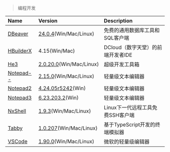 > 编程开发

| Name        | Version                                 | Description                       |
| :---------- | :-------------------------------------- | :-------------------------------- |
| [DBeaver]   | [24.0.4][DBeaver-Down](Win/Mac/Linux)   | 免费的通用数据库工具和SQL客户端   |
| [HBuilderX] | 4.15(Win/Mac)                           | DCloud（数字天堂）的前端开发者IDE |
| [He3]       | [2.0.20.0][He3-Down](Win/Mac/Linux)     | 超级开发工具箱                    |
| [Notepad--] | [2.15.0][Notepad---Down](Win/Mac/Linux) | 轻量级文本编辑器                  |
| [Notepad2]  | [4.24.05r5242][Notepad2-Down](Win)      | 轻量级文本编辑器                  |
| [Notepad3]  | [6.23.203.2][Notepad3-Down](Win)        | 轻量级文本编辑器                  |
| [NxShell]   | [1.9.3][NxShell-Down](Win/Mac/Linux)    | Linux下一代远程工具免费SSH客户端  |
| [Tabby]     | [1.0.207][Tabby-Down](Win/Mac/Linux)    | 基于TypeScript开发的终端模拟器    |
| [VSCode]    | [1.90.0][VSCode-Down](Win/Mac/Linux)    | 微软的轻量级编辑器                |

[DBeaver]: https://dbeaver.io/ '跳转主页'
[DBeaver-Down]: https://github.com/dbeaver/dbeaver/releases '跳转下载页'
[HBuilderX]: https://dcloud.io/hbuilderx.html '跳转主页'
[He3]: https://he3.app/ '跳转主页'
[He3-Down]: https://he3.app/ '跳转下载页'
[Notepad--]: http://www.itdp.cn/notepad.html '跳转主页'
[Notepad---Down]: https://gitee.com/cxasm/notepad--/releases '跳转下载页'
[Notepad2]: https://github.com/zufuliu/notepad2 '跳转主页'
[Notepad2-Down]: https://github.com/zufuliu/notepad2/releases '跳转下载页'
[Notepad3]: https://www.rizonesoft.com/ '跳转主页'
[Notepad3-Down]: https://www.rizonesoft.com/downloads/notepad3/ '跳转下载页'
[NxShell]: https://nxshell.github.io/ '跳转主页'
[NxShell-Down]: https://github.com/nxshell/nxshell '跳转下载页'
[Tabby]: https://tabby.sh '跳转主页'
[Tabby-Down]: https://github.com/Eugeny/tabby/releases '跳转下载页'
[VSCode]: https://code.visualstudio.com/ '跳转主页'
[VSCode-Down]: https://code.visualstudio.com/Download '跳转下载页'
